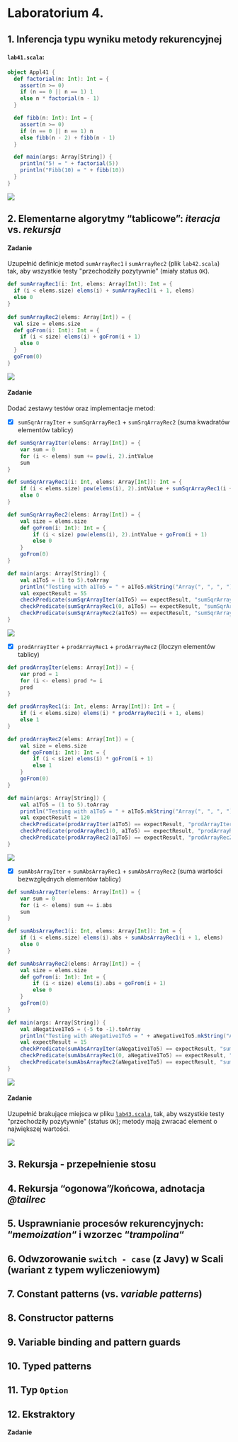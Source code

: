 # Laboratorium 4.
## 1. Inferencja typu wyniku metody rekurencyjnej
#### `lab41.scala`:
```scala
object Appl41 {
  def factorial(n: Int): Int = {
    assert(n >= 0)
    if (n == 0 || n == 1) 1
    else n * factorial(n - 1)
  }

  def fibb(n: Int): Int = {
    assert(n >= 0)
    if (n == 0 || n == 1) n
    else fibb(n - 2) + fibb(n - 1)
  }

  def main(args: Array[String]) {
    println("5! = " + factorial(5))
    println("Fibb(10) = " + fibb(10))
  }
}
```
![](pictures/1-appl41.png)

## 2. Elementarne algorytmy “tablicowe”: *iteracja* vs. *rekursja*
#### Zadanie
Uzupełnić definicje metod `sumArrayRec1` i `sumArrayRec2` (plik `lab42.scala`) tak, aby wszystkie testy "przechodziły pozytywnie" (miały status `OK`).
```scala
def sumArrayRec1(i: Int, elems: Array[Int]): Int = {
  if (i < elems.size) elems(i) + sumArrayRec1(i + 1, elems)
  else 0
}
  
def sumArrayRec2(elems: Array[Int]) = {
  val size = elems.size
  def goFrom(i: Int): Int = {
    if (i < size) elems(i) + goFrom(i + 1)
    else 0
  }
  goFrom(0)
}
```
![](pictures/2-4-zad-1.png)

#### Zadanie
Dodać zestawy testów oraz implementacje metod:
- [x] `sumSqrArrayIter` + `sumSqrArrayRec1` + `sumSrqArrayRec2` (suma kwadratów elementów tablicy)
```scala
def sumSqrArrayIter(elems: Array[Int]) = {
    var sum = 0
    for (i <- elems) sum += pow(i, 2).intValue
    sum
}

def sumSqrArrayRec1(i: Int, elems: Array[Int]): Int = {
    if (i < elems.size) pow(elems(i), 2).intValue + sumSqrArrayRec1(i + 1, elems)
    else 0
}

def sumSqrArrayRec2(elems: Array[Int]) = {
    val size = elems.size
    def goFrom(i: Int): Int = {
        if (i < size) pow(elems(i), 2).intValue + goFrom(i + 1)
        else 0
    }
    goFrom(0)
}
```

```scala
def main(args: Array[String]) {
    val a1To5 = (1 to 5).toArray
    println("Testing with a1To5 = " + a1To5.mkString("Array(", ", ", ") ..."))
    val expectResult = 55
    checkPredicate(sumSqrArrayIter(a1To5) == expectResult, "sumSqrArrayIter(a1To5) == " + expectResult)
    checkPredicate(sumSqrArrayRec1(0, a1To5) == expectResult, "sumSqrArrayRec1(0, a1To5) == " + expectResult)
    checkPredicate(sumSqrArrayRec2(a1To5) == expectResult, "sumSqrArrayRec2(a1To5) == " + expectResult)
}
```
![](pictures/2-4-zad-2.png)

- [x] `prodArrayIter` + `prodArrayRec1` + `prodArrayRec2` (iloczyn elementów tablicy)
```scala
def prodArrayIter(elems: Array[Int]) = {
    var prod = 1
    for (i <- elems) prod *= i
    prod
}

def prodArrayRec1(i: Int, elems: Array[Int]): Int = {
    if (i < elems.size) elems(i) * prodArrayRec1(i + 1, elems)
    else 1
}

def prodArrayRec2(elems: Array[Int]) = {
    val size = elems.size
    def goFrom(i: Int): Int = {
        if (i < size) elems(i) * goFrom(i + 1)
        else 1
    }
    goFrom(0)
}
```

```scala
def main(args: Array[String]) {
    val a1To5 = (1 to 5).toArray
    println("Testing with a1To5 = " + a1To5.mkString("Array(", ", ", ") ..."))
    val expectResult = 120
    checkPredicate(prodArrayIter(a1To5) == expectResult, "prodArrayIter(a1To5) == " + expectResult)
    checkPredicate(prodArrayRec1(0, a1To5) == expectResult, "prodArrayRec1(0, a1To5) == " + expectResult)
    checkPredicate(prodArrayRec2(a1To5) == expectResult, "prodArrayRec2(a1To5) == " + expectResult)
}
```
![](pictures/2-4-zad-2-prod.png)

- [x] `sumAbsArrayIter` + `sumAbsArrayRec1` + `sumAbsArrayRec2` (suma wartości bezwzględnych elementów tablicy)

```scala
def sumAbsArrayIter(elems: Array[Int]) = {
    var sum = 0
    for (i <- elems) sum += i.abs
    sum
}

def sumAbsArrayRec1(i: Int, elems: Array[Int]): Int = {
    if (i < elems.size) elems(i).abs + sumAbsArrayRec1(i + 1, elems)
    else 0
}

def sumAbsArrayRec2(elems: Array[Int]) = {
    val size = elems.size
    def goFrom(i: Int): Int = {
        if (i < size) elems(i).abs + goFrom(i + 1)
        else 0
    }
    goFrom(0)
}
```

```scala
def main(args: Array[String]) {
    val aNegative1To5 = (-5 to -1).toArray
    println("Testing with aNegative1To5 = " + aNegative1To5.mkString("Array(", ", ", ") ..."))
    val expectResult = 15
    checkPredicate(sumAbsArrayIter(aNegative1To5) == expectResult, "sumAbsArrayIter(a1To5) == " + expectResult)
    checkPredicate(sumAbsArrayRec1(0, aNegative1To5) == expectResult, "sumAbsArrayRec1(0, a1To5) == " + expectResult)
    checkPredicate(sumAbsArrayRec2(aNegative1To5) == expectResult, "sumAbsArrayRec2(a1To5) == " + expectResult)
}
```
![](pictures/2-4-zad-2-sum-abs.png)

#### Zadanie
Uzupełnić brakujące miejsca w pliku [`lab43.scala`](https://github.com/Ehevi/Scala-programming/blob/master/Lab-4/lab43.scala), tak, aby wszystkie testy "przechodziły pozytywnie" (status `OK`); metody mają zwracać element o największej wartości.

![](pictures/2-5-lab43.png)

## 3. Rekursja - przepełnienie stosu
## 4. Rekursja “ogonowa”/końcowa, adnotacja *@tailrec*
## 5. Usprawnianie procesów rekurencyjnych: “*memoization*“ i wzorzec “*trampolina*“
## 6. Odwzorowanie `switch - case` (z Javy) w Scali (wariant z typem wyliczeniowym)
## 7. Constant patterns (vs. *variable patterns*)
## 8. Constructor patterns
## 9. Variable binding and pattern guards
## 10. Typed patterns
## 11. Typ `Option`
## 12. Ekstraktory
#### Zadanie

